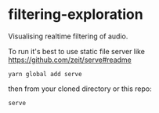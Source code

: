 # filtering-exploration

Visualising realtime filtering of audio. 

To run it's best to use static file server like https://github.com/zeit/serve#readme

```
yarn global add serve
```

then from your cloned directory or this repo:
```
serve
```
